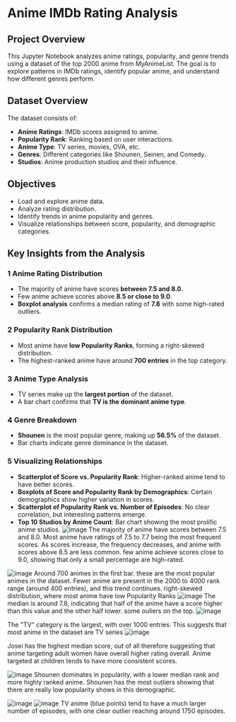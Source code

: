 #  Anime IMDb Rating Analysis

## **Project Overview**
This Jupyter Notebook analyzes anime ratings, popularity, and genre trends using a dataset of the top 2000 anime from MyAnimeList. The goal is to explore patterns in IMDb ratings, identify popular anime, and understand how different genres perform.

## **Dataset Overview**
The dataset consists of:
- **Anime Ratings**: IMDb scores assigned to anime.
- **Popularity Rank**: Ranking based on user interactions.
- **Anime Type**: TV series, movies, OVA, etc.
- **Genres**: Different categories like Shounen, Seinen, and Comedy.
- **Studios**: Anime production studios and their influence.

##  **Objectives**
- Load and explore anime data.
- Analyze rating distribution.
- Identify trends in anime popularity and genres.
- Visualize relationships between score, popularity, and demographic categories.


##  **Key Insights from the Analysis**

### 1️ **Anime Rating Distribution**
- The majority of anime have scores **between 7.5 and 8.0**.
- Few anime achieve scores above **8.5 or close to 9.0**.
- **Boxplot analysis** confirms a median rating of **7.8** with some high-rated outliers.

### 2️ **Popularity Rank Distribution**
- Most anime have **low Popularity Ranks**, forming a right-skewed distribution.
- The highest-ranked anime have around **700 entries** in the top category.

### 3️ **Anime Type Analysis**
- TV series make up the **largest portion** of the dataset.
- A bar chart confirms that **TV is the dominant anime type**.

### 4️ **Genre Breakdown**
- **Shounen** is the most popular genre, making up **56.5%** of the dataset.
- Bar charts indicate genre dominance in the dataset.

### 5️ **Visualizing Relationships**
- **Scatterplot of Score vs. Popularity Rank**: Higher-ranked anime tend to have better scores.
- **Boxplots of Score and Popularity Rank by Demographics**: Certain demographics show higher variation in scores.
- **Scatterplot of Popularity Rank vs. Number of Episodes**: No clear correlation, but interesting patterns emerge.
- **Top 10 Studios by Anime Count**: Bar chart showing the most prolific anime studios.
![image](https://github.com/user-attachments/assets/b0b45118-c407-4c84-9f9f-08b2df4a2ca4)
The majority of anime have scores between 7.5 and 8.0.
Most anime have ratings of 7.5 to 7.7 being the most frequent scores.
As scores increase, the frequency decreases, and  anime with scores above 8.5 are less common.
few anime achieve scores close to 9.0, showing that only a small percentage are  high-rated.

![image](https://github.com/user-attachments/assets/ee309c99-728d-437a-8635-1995c5c1c9e3)
Around 700 animes in the first bar. these are the most popular animes in the dataset. Fewer anime are present in the 2000 to 4000 rank range (around 400 entries), and this trend continues. 
right-skewed distribution, where most anime have low Popularity Ranks
![image](https://github.com/user-attachments/assets/fdc624ac-5090-42c0-8fc3-e931159f8293)
The median is around 7.8, indicating that half of the anime have a score higher than this value and the other half lower.
some ouliers on the top. 
![image](https://github.com/user-attachments/assets/15c0bd82-e291-4843-a1ae-06874356940d)

The "TV" category is the largest, with over 1000 entries. This suggests that most anime in the dataset are TV series
![image](https://github.com/user-attachments/assets/827fc32e-2b01-4431-935c-4ed7d7b565a3)

Josei has the highest median score, out of all therefore suggesting that anime targeting adult women have overall higher rating overall.
Anime targeted at children tends to have more consistent scores.

![image](https://github.com/user-attachments/assets/fb111299-f635-4371-b45e-8dba169ce312)
Shounen dominates in popularity, with a lower median rank and more highly ranked anime.
Shounen has the most outliers showing that there are really low popularity shows in this demographic. 

![image](https://github.com/user-attachments/assets/2bd3e310-4f34-482b-a0f3-3fe6de0bffe2)
![image](https://github.com/user-attachments/assets/ceb7598b-e6ca-4e57-a711-739f22f12054)
TV anime (blue points) tend to have a much larger number of episodes, with one clear outlier reaching around 1750 episodes.







